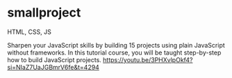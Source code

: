 # smallproject

HTML, CSS, JS

Sharpen your JavaScript skills by building 15 projects using plain JavaScript without frameworks. In this tutorial course, you will be taught step-by-step how to build JavaScript projects.
https://youtu.be/3PHXvlpOkf4?si=NIaZ7UaJGBmrV6fe&t=4294
